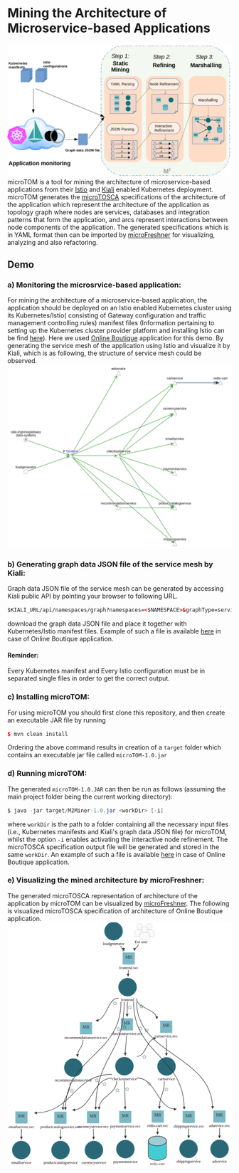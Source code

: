 # Mining the Architecture of Microservice-based Applications
![](data/meta/BirdEye.png)
microTOM is a tool for mining the architecture of microservice-based applications from their [Istio](https://istio.io/latest/) and [Kiali](https://kiali.io/) enabled Kubernetes deployment. microTOM generates the [microTOSCA](https://github.com/di-unipi-socc/microTOSCA) specifications of the architecture of the application which represent the architecture of the application as topology graph where nodes are services, databases and integration patterns that form the application, and arcs represent interactions between node components of the application. The generated specifications which is in YAML format then can be imported by [microFreshner](https://github.com/di-unipi-socc/microFreshener) for visualizing, analyzing and also refactoring. 


## Demo
### a) Monitoring the microsrvice-based application:
For mining the architecture of a microservice-based application, the application should be deployed on an Istio enabled Kubernetes cluster using its Kubernetes/Istio( consisting of Gateway configuration and traffic management controlling rules) manifest files (Information pertaining to setting up the Kubernetes cluster provider platform and installing Istio can be find [here](https://istio.io/latest/docs/setup/platform-setup/)). Here we used [Online Boutique](https://github.com/GoogleCloudPlatform/microservices-demo) application for this demo. By generating the service mesh of the application using Istio and visualize it by Kiali, which is as following, the structure of service mesh could be observed.
![](./data/examples/OnlineBoutique/kiali.png)
### b) Generating graph data JSON file of the service mesh by Kiali:
Graph data JSON file of the service mesh can be generated by accessing Kiali public API by pointing your browser to following URL.
```html
$KIALI_URL/api/namespaces/graph?namespaces=<$NAMESPACE>&graphType=service
```
download the graph data JSON file and place it together with Kubernetes/Istio manifest files. Example of such a file is available [here](./data/examples/OnlineBoutique/kiali.json) in case of Online Boutique application.
#### Reminder:
Every Kubernetes manifest and Every Istio configuration must be in separated single files in order to get the correct output.
### c) Installing microTOM:
For using microTOM you should first clone this repository, and then create an executable JAR file by running 
```c++
$ mvn clean install
```
Ordering the above command results in creation of a `target` folder which contains an executable jar file called `microTOM-1.0.jar`  

### d) Running microTOM:
The generated `microTOM-1.0.JAR` can then be run as follows (assuming the main project folder being the current working directory):
```java
$ java -jar target/M2Miner-1.0.jar <workDir> [-i]
```
where `workDir` is the path to a folder containing all the necessary input files (i.e., Kubernetes manifests and Kiali's graph data JSON file) for microTOM, whilst the option `-i` enables activating the interactive node refinement.
The microTOSCA specification output file will be generated and stored in the same `workDir`. An example of such a file is available [here](./data/examples/OnlineBoutique/microTOSCA.yml) in case of Online Boutique application.
### e) Visualizing the mined architecture by microFreshner:
The generated microTOSCA representation of architecture of the application by microTOM can be visualized by [microFreshner](https://github.com/di-unipi-socc/microFreshener). The following is visualized microTOSCA specification of architecture of Online Boutique application. 
![](./data/examples/OnlineBoutique/online-boutique-m2miner.png)
